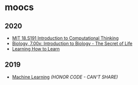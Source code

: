 # moocs

## 2020
- [MIT 18.S191 Introduction to Computational Thinking](https://mitmath.github.io/18S191/Fall20/)
- [Biology, 7.00x: Introduction to Biology - The Secret of Life](https://courses.edx.org/courses/course-v1:MITx+7.00x+1T2020j/course/)
- [Learning How to Learn](https://www.coursera.org/learn/learning-how-to-learn/home/welcome)

## 2019
- [Machine Learning](https://www.coursera.org/learn/machine-learning) *(HONOR CODE - CAN'T SHARE)*
